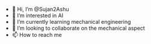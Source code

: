 - 👋 Hi, I’m @Sujan2Ashu
- 👀 I’m interested in AI
- 🌱 I’m currently learning mechanical engineering
- 💞️ I’m looking to collaborate on the mechanical aspect 
- 📫 How to reach me

<!---
Sujan2Ashu/Sujan2Ashu is a ✨ special ✨ repository because its `README.md` (this file) appears on your GitHub profile.
You can click the Preview link to take a look at your changes.
--->
